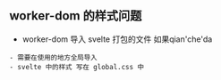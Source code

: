 ## worker-dom 的样式问题
- worker-dom 导入 svelte 打包的文件 如果qian'che'da
```
- 需要在使用的地方全局导入
- svelte 中的样式 写在 global.css 中

```